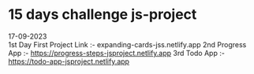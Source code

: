 # 15 days challenge js-project 
17-09-2023     
1st Day First Project Link :-  expanding-cards-jss.netlify.app
2nd Progress App :-  https://progress-steps-jsproject.netlify.app
3rd Todo App :-  https://todo-app-jsproject.netlify.app

